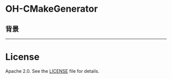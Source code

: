 # OH-CMakeGenerator

## 背景



---

# License

Apache 2.0. See the [LICENSE](./LICENSE) file for details.
